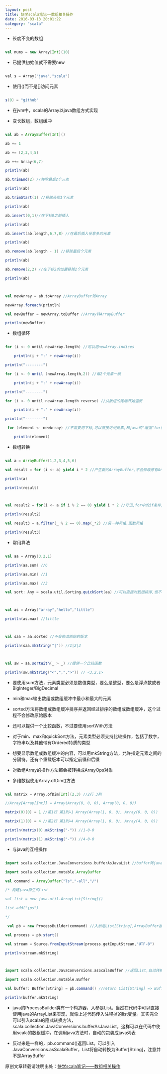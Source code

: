 ```yaml
---
layout: post
title: 快学scala笔记——数组相关操作
date: 2016-03-13 20:01:22
category: "scala"
---
```


- 长度不变的数组

```scala

val nums = new Array[Int](10)

```

- 已提供初始值就不需要new

```scala

﻿val s = Array("java","scala")

```

- 使用()而不是[]访问元素

```scala

s(0) = "github"

```

- 在jvm中，scala的Array以java数组方式实现

- 变长数组，数组缓冲

```scala

val ab = ArrayBuffer[Int]()

ab += 1

ab += (2,3,4,5)

ab ++= Array(6,7)

println(ab)

ab.trimEnd(2) //移除最后2个元素

println(ab)

ab.trimStart(1) //移除头部1个元素

println(ab)

ab.insert(0,1)//在下标0之前插入

println(ab)

ab.insert(ab.length,6,7,8) //在最后插入任意多的元素

println(ab)

ab.remove(ab.length - 1) //移除最后个元素

println(ab)

ab.remove(2,2) //在下标2的位置移除2个元素

println(ab)



val newArray = ab.toArray //ArrayBuffer转Array

newArray.foreach(println)

val newBuffer = newArray.toBuffer //Array转ArrayBuffer

println(newBuffer)

```

- 数组循环

```scala

for (i <- 0 until newArray.length) //可以用newArray.indices

    println(i + ":" + newArray(i))

println("--------")

for (i <- 0 until (newArray.length,2)) //每2个元素一跳

    println(i + ":" + newArray(i))

println("--------")

for (i <- 0 until newArray.length reverse) //从数组的尾端开始遍历

    println(i + ":" + newArray(i))

println("--------")

 for (element <- newArray) //不需要用下标,可以直接访问元素,和java的"增强"for循环相似

    println(element)

```

- 数组转换

```scala

val a = ArrayBuffer(1,2,3,4,5,6)

val result = for (i <- a) yield i * 2 //产生新的ArrayBuffer,不会修改原有ArrayBuffer

println(a)

println(result)



val result2 = for(i <- a if i % 2 == 0) yield i * 2 //守卫,for中的if条件,对偶数翻倍

println(result2)

val result3 = a.filter(_ % 2 == 0).map(_*2) //另一种风格,函数风格

println(result3)

```

- 常用算法

```scala

val aa = Array(3,2,1)

println(aa.sum) //6

println(aa.min) //1

println(aa.max) //3

val sort: Any = scala.util.Sorting.quickSort(aa) //可以直接对数组排序,但不能对数组缓冲排序



val as = Array("array","hello","little")

println(as.max) //little



val saa = aa.sorted //不会修改原始的版本

println(saa.mkString("|")) //1|2|3



val sw = aa.sortWith(_ > _) //提供一个比较函数

println(sw.mkString("<",",",">")) // <3,2,1>

```

- 要使用sum方法，元素类型必须是数值类型，要么是整型，要么是浮点数或者BigInteger/BigDecimal

- min和max输出数组或数组缓冲中最小和最大的元素

- sorted方法将数组或数组缓冲排序并返回经过排序的数组或数组缓冲，这个过程不会修改原始版本

- 还可以提供一个比较函数，不过要使用sortWith方法

- 对于min、max和quickSort方法，元素类型必须支持比较操作，包括了数字，字符串以及其他带有Ordered特质的类型

- 想要显示数组或数组缓冲的内容，可以用mkString方法，允许指定元素之间的分隔符。还有个重载版本可以指定前缀和后缀

- 对数组Array的操作方法都会被转换成ArrayOps对象

- 多维数组使用Array.ofDim()方法

```scala

val matrix = Array.ofDim[Int](2,3) //2行 3列

//Array[Array[Int]] = Array(Array(0, 0, 0), Array(0, 0, 0))

matrix(0)(0) = 1 //第1行 第1列=1 Array(Array(1, 0, 0), Array(0, 0, 0))

matrix(1)(0) = 4 //第2行 第1列=4 Array(Array(1, 0, 0), Array(4, 0, 0))

println(matrix(0).mkString("-")) //1-0-0

println(matrix(1).mkString("-")) //4-0-0

```

- 与java的互相操作

```scala

import scala.collection.JavaConversions.bufferAsJavaList //buffer转javaList

import scala.collection.mutable.ArrayBuffer

val command = ArrayBuffer("ls","-all","/")

/* 构建java原生的List

val list = new java.util.ArrayList[String]()

list.add("jps")

*/

 val pb = new ProcessBuilder(command) //入参是List[String],ArrayBuffer被隐式转换成java的List

val process = pb.start()

val stream = Source.fromInputStream(process.getInputStream,"UTF-8")

println(stream.mkString)



import scala.collection.JavaConversions.asScalaBuffer //返回List,自动转换成一个Buffer,注意不是ArrayBuffer

import scala.collection.mutable.Buffer

val buffer: Buffer[String] = pb.command() //return List[String] => Buffer[String]

println(buffer.mkString)

```

- java的ProcessBuilder类有一个构造器，入参是List<String>。当然在代码中可以直接使用java的ArrayList来实现，就像上述代码传入注释掉的list变量。其实完全可以引入scala的隐式转换方法，scala.collection.JavaConversions.bufferAsJavaList，这样可以在代码中使用scala的数组缓冲，在调用java方法时，自动的包装成java列表

- 反过来是一样的，pb.command()返回List<String>。可以引入JavaConversions.asScalaBuffer，List<String>将自动转换为Buffer[String]，注意并不是ArrayBuffer


原创文章转载请注明出处：[快学scala笔记——数组相关操作](http://9leg.com/scala/2016/03/13/scala-for-the-impatient-04.html)